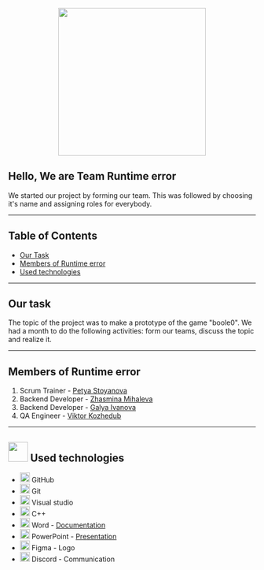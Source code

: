 
<p align="center">
<img src="https://cdn.discordapp.com/attachments/967410592065421324/975412160526168105/unknown.png" width="300">
</p>

## Hello, We are Team Runtime error

We started our project by forming our team. This was followed by choosing it's name and assigning roles for everybody. 
---------------------------------------------- --------------------------------------

## Table of Contents
- [Our Task](#ourTask)
- [Members of Runtime error](#members)
- [Used technologies](#usedTechnologies)
---------------------------------------------- --------------------------------------

## Our task <a name = "ourTask"></a>

The topic of the project was to make a prototype of the game "boole0". We had a month to do the following activities:  form our teams, discuss the topic and realize it.
---------------------------------------------- --------------------------------------
 
 ## <a name = "members">Members of Runtime error</a>
1. Scrum Trainer - [Petya Stoyanova](https://github.com/PGStoyanova20)
2. Backend Developer - [Zhasmina Mihaleva](https://github.com/ZSMihaleva20)
3. Backend Developer -  [Galya Ivanova](https://github.com/GAIvanova20)
4. QA Engineer - [Viktor Kozhedub](https://github.com/VYKozhedub20)
---------------------------------------------- --------------------------------------
###



## <a name = "usedTechnologies"><img src="https://www.ocs-consulting.nl/wp-content/uploads/2018/02/ocs-consulting-technology-icon.png" width="40"> Used technologies
- <img src="https://avatars.githubusercontent.com/u/9919?s=280&v=4" width="20"> GitHub
- <img src="https://avatars.githubusercontent.com/u/18133?s=200&v=4" width="20"> Git
- <img src="https://upload.wikimedia.org/wikipedia/commons/thumb/5/59/Visual_Studio_Icon_2019.svg/1200px-Visual_Studio_Icon_2019.svg.png" width="20"> Visual studio
- <img src="https://upload.wikimedia.org/wikipedia/commons/thumb/1/18/ISO_C%2B%2B_Logo.svg/1200px-ISO_C%2B%2B_Logo.svg.png" width="20"> C++
-  <img src="https://media.discordapp.net/attachments/815253581149896790/818133539903111188/Microsoft_Word_logo.png" width="20"> Word - [Documentation](https://github.com/PGStoyanova20/Runtime-error/tree/main/Documentation)
- <img src="https://media.discordapp.net/attachments/815253581149896790/818136011359518780/kisspng-microsoft-powerpoint-computer-software-microsoft-o-5b3b3927c75c49.3318087715306079118166-rem.png" width="20"> PowerPoint - [Presentation](https://github.com/PGStoyanova20/Runtime-error/tree/main/Documentations)
- <img src="https://cdn.discordapp.com/attachments/967410592065421324/975428554588299304/unknown.png" width="20"> Figma - Logo
- <img src="https://sparkcdnwus2.azureedge.net/sparkimageassets/XPDC2RH70K22MN-08afd558-a61c-4a63-9171-d3f199738e9f" width="20"> Discord - Communication


